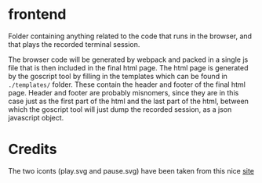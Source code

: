 frontend
========

Folder containing anything related to the code that runs in the browser, and that plays the
recorded terminal session.

The browser code will be generated by webpack and packed in a single js file that is then included
in the final html page. The html page is generated by the goscript tool by filling in the templates
which can be found in `./templates/` folder. These contain the header and footer of the final html
page. Header and footer are probably misnomers, since they are in this case just as the first part
of the html and the last part of the html, between which the goscript tool will just dump the
recorded session, as a json javascript object.


Credits
=======

The two iconts (play.svg and pause.svg) have been taken from this nice
[site](http://ikons.piotrkwiatkowski.co.uk/index.html)
